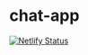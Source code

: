 # chat-app

[![Netlify Status](https://api.netlify.com/api/v1/badges/f0964e55-58ac-4241-9e3b-9e4a502cb40f/deploy-status)](https://app.netlify.com/sites/chat-app-development/deploys)